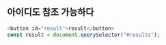 ## 아이디도 참조 가능하다

```js
<button id="result">result</button> 
const result = document.querySelector("#results");
```